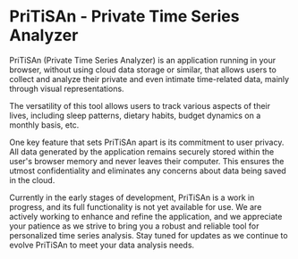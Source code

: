 # PriTiSAn - Private Time Series Analyzer

PriTiSAn (Private Time Series Analyzer) is an application running in your browser, without using cloud data storage or similar, that allows users to collect and analyze their private and even intimate time-related data, mainly through visual representations.
 
The versatility of this tool allows users to track various aspects of their lives, including sleep patterns, dietary habits, budget dynamics on a monthly basis, etc.

One key feature that sets PriTiSAn apart is its commitment to user privacy. All data generated by the application remains securely stored within the user's browser memory and never leaves their computer. This ensures the utmost confidentiality and eliminates any concerns about data being saved in the cloud.

Currently in the early stages of development, PriTiSAn is a work in progress, and its full functionality is not yet available for use. We are actively working to enhance and refine the application, and we appreciate your patience as we strive to bring you a robust and reliable tool for personalized time series analysis. Stay tuned for updates as we continue to evolve PriTiSAn to meet your data analysis needs.

